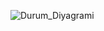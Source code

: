 ![Durum_Diyagrami](https://github.com/lkadiryalcinl/EksiSozluk/assets/112694945/f12e0487-408d-4381-a647-44055d7a9869)
